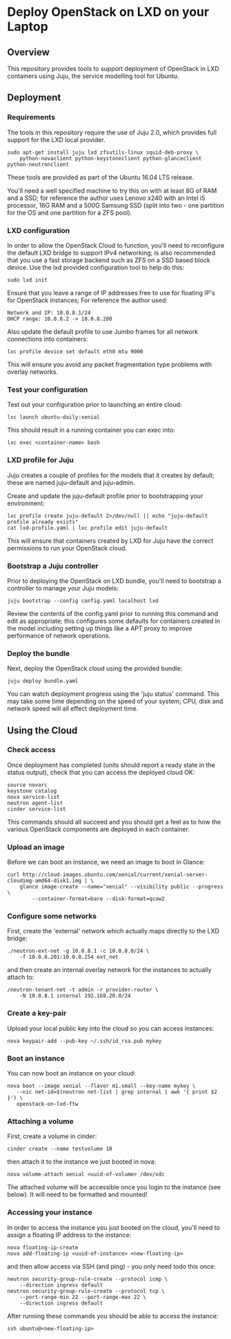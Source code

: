 # Deploy OpenStack on LXD on your Laptop

## Overview

This repository provides tools to support deployment of OpenStack in LXD containers using Juju, the service modelling tool for Ubuntu.

## Deployment

### Requirements

The tools in this repository require the use of Juju 2.0, which provides full support for the LXD local provider.

```
sudo apt-get install juju lxd zfsutils-linux squid-deb-proxy \
    python-novaclient python-keystoneclient python-glanceclient python-neutronclient
```

These tools are provided as part of the Ubuntu 16.04 LTS release.

You'll need a well specified machine to try this on with at least 8G of RAM and a SSD; for reference the author uses Lenovo x240 with an Intel i5 processor, 16G RAM and a 500G Samsung SSD (split into two - one partition for the OS and one partition for a ZFS pool).

### LXD configuration

In order to allow the OpenStack Cloud to function, you'll need to reconfigure the default LXD bridge to support IPv4 networking; is also recommended that you use a fast storage backend such as ZFS on a SSD based block device.  Use the lxd provided configuration tool to help do this:

```
sudo lxd init
```

Ensure that you leave a range of IP addresses free to use for floating IP's for OpenStack instances; For reference the author used:

    Network and IP: 10.0.8.1/24
    DHCP range: 10.0.8.2 -> 10.0.8.200

Also update the default profile to use Jumbo frames for all network connections into containers:

```
lxc profile device set default eth0 mtu 9000
```

This will ensure you avoid any packet fragmentation type problems with overlay networks.

### Test your configuration

Test out your configuration prior to launching an entire cloud:

```
lxc launch ubuntu-daily:xenial
```

This should result in a running container you can exec into:

```
lxc exec <container-name> bash
```

### LXD profile for Juju

Juju creates a couple of profiles for the models that it creates by default; these are named juju-default and juju-admin.

Create and update the juju-default profile prior to bootstrapping your environment:

```
lxc profile create juju-default 2>/dev/null || echo "juju-default profile already exists"
cat lxd-profile.yaml | lxc profile edit juju-default
```

This will ensure that containers created by LXD for Juju have the correct permissions to run your OpenStack cloud.

### Bootstrap a Juju controller

Prior to deploying the OpenStack on LXD bundle, you'll need to bootstrap a controller to manage your Juju models:

```
juju bootstrap --config config.yaml localhost lxd
```

Review the contents of the config.yaml prior to running this command and edit as appropriate; this configures some defaults for containers created in the model including setting up things like a APT proxy to improve performance of network operations.

### Deploy the bundle

Next, deploy the OpenStack cloud using the provided bundle:

```
juju deploy bundle.yaml
```

You can watch deployment progress using the 'juju status' command.  This may take some time depending on the speed of your system; CPU, disk and network speed will all effect deployment time.

## Using the Cloud

### Check access

Once deployment has completed (units should report a ready state in the status output), check that you can access the deployed cloud OK:

```
source novarc
keystone catalog
nova service-list
neutron agent-list
cinder service-list
```

This commands should all succeed and you should get a feel as to how the various OpenStack components are deployed in each container.

### Upload an image

Before we can boot an instance, we need an image to boot in Glance:

```
curl http://cloud-images.ubuntu.com/xenial/current/xenial-server-cloudimg-amd64-disk1.img | \
    glance image-create --name="xenial" --visibility public --progress \
        --container-format=bare --disk-format=qcow2
```

### Configure some networks

First, create the 'external' network which actually maps directly to the LXD bridge:

```
./neutron-ext-net -g 10.0.8.1 -c 10.0.8.0/24 \
    -f 10.0.8.201:10.0.8.254 ext_net
```

and then create an internal overlay network for the instances to actually attach to:

```
/neutron-tenant-net -t admin -r provider-router \
    -N 10.0.8.1 internal 192.168.20.0/24
```

### Create a key-pair

Upload your local public key into the cloud so you can access instances:

```
nova keypair-add --pub-key ~/.ssh/id_rsa.pub mykey
```

### Boot an instance

You can now boot an instance on your cloud:

```
nova boot --image xenial --flavor m1.small --key-name mykey \
   --nic net-id=$(neutron net-list | grep internal | awk '{ print $2 }') \
   openstack-on-lxd-ftw
```

### Attaching a volume

First, create a volume in cinder:

```
cinder create --name testvolume 10
```

then attach it to the instance we just booted in nova:

```
nova volume-attach xenial <uuid-of-volume> /dev/vdc
```

The attached volume will be accessible once you login to the instance (see below).  It will need to be formatted and mounted!

### Accessing your instance

In order to access the instance you just booted on the cloud, you'll need to assign a floating IP address to the instance:

```
nova floating-ip-create
nova add-floating-ip <uuid-of-instance> <new-floating-ip>
```

and then allow access via SSH (and ping) - you only need todo this once:

```
neutron security-group-rule-create --protocol icmp \
    --direction ingress default
neutron security-group-rule-create --protocol tcp \
    --port-range-min 22 --port-range-max 22 \
    --direction ingress default
```

After running these commands you should be able to access the instance:

```
ssh ubuntu@<new-floating-ip>
```
